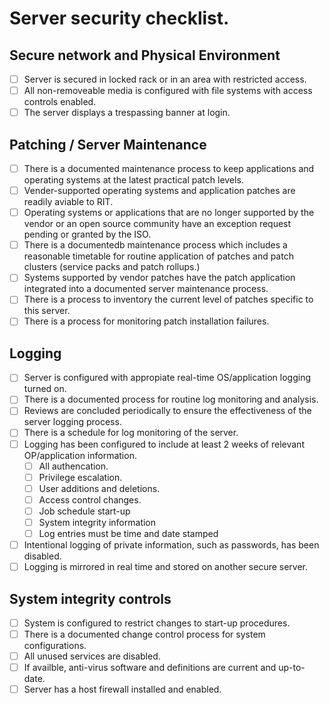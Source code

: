 Server security checklist.
======================

## Secure network and Physical Environment

- [ ] Server is secured in locked rack or in an area with restricted access. 
- [ ] All non-removeable media is configured with file systems with access controls enabled. 
- [ ] The server displays a trespassing banner at login.

## Patching / Server Maintenance 

- [ ] There is a documented maintenance process to keep applications and operating systems at the latest practical patch levels.
- [ ] Vender-supported operating systems and application patches are readily aviable to RIT.
- [ ] Operating systems or applications that are no longer supported by the vendor or an open source community have an exception request pending or granted by the ISO.
- [ ] There is a documentedb maintenance process which includes a reasonable timetable for routine application of patches and patch clusters (service packs and patch rollups.)
- [ ] Systems supported by vendor patches have the patch application integrated into a documented server maintenance process.
- [ ] There is a process to inventory the current level of patches specific to this server. 
- [ ] There is a process for monitoring patch installation failures.

## Logging 

- [ ] Server is configured with appropiate real-time OS/application logging turned on. 
- [ ] There is a documented process for routine log monitoring and analysis.
- [ ] Reviews are concluded periodically to ensure the effectiveness of the server logging process. 
- [ ] There is a schedule for log monitoring of the server. 
- [ ] Logging has been configured to include at least 2 weeks of relevant OP/application information. 
  - [ ] All authencation.
  - [ ] Privilege escalation. 
  - [ ] User additions and deletions. 
  - [ ] Access control changes. 
  - [ ] Job schedule start-up 
  - [ ] System integrity information 
  - [ ] Log entries must be time and date stamped
- [ ] Intentional logging of private information, such as passwords, has been disabled.
- [ ] Logging is mirrored in real time and stored on another secure server. 

## System integrity controls

- [ ] System is configured to restrict changes to start-up procedures.
- [ ] There is a documented change control process for system configurations. 
- [ ] All unused services are disabled. 
- [ ] If availble, anti-virus software and definitions are current and up-to-date. 
- [ ] Server has a host firewall installed and enabled. 
